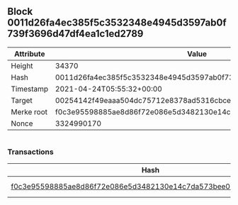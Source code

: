 ## Block 0011d26fa4ec385f5c3532348e4945d3597ab0f739f3696d47df4ea1c1ed2789

Attribute | Value
--- | ---
Height | 34370
Hash | 0011d26fa4ec385f5c3532348e4945d3597ab0f739f3696d47df4ea1c1ed2789
Timestamp | 2021-04-24T05:55:32+00:00
Target | 00254142f49eaaa504dc75712e8378ad5316cbcead634704b3734b6271167cc4
Merke root | f0c3e95598885ae8d86f72e086e5d3482130e14c7da573bee0eaba6c555840f8
Nonce | 3324990170

```

```

### Transactions

Hash | Amount
--- | ---
[f0c3e95598885ae8d86f72e086e5d3482130e14c7da573bee0eaba6c555840f8](f0c3e95598885ae8d86f72e086e5d3482130e14c7da573bee0eaba6c555840f8.md) | 10.00000000 SKEPTI 
